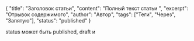 {
    "title": "Заголовок статьи",
    "content": "Полный текст статьи ",
    "excerpt": "Отрывок содержимого",
    "author": "Автор",
    "tags": ["Теги", "Через", "Запятую"],
    "status": "published"
}

status может быть published, draft и 
